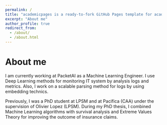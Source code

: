 ```yaml
---
permalink: /
title: "academicpages is a ready-to-fork GitHub Pages template for academic personal websites"
excerpt: "About me"
author_profile: true
redirect_from: 
  - /about/
  - /about.html
---
```




About me 
======


I am currently working at PacketAI as a Machine Learning Engineer. 
I use Deep Learning methods for monitoring IT system by analysis logs and metrics. Also, I work on a scalable parsing method for logs by using embedding technics.

Previously, I was a PhD student at LPSM and at Pacifica (CAA) under the supervision of Olivier Lopez (LPSM).
During my PhD thesis, I combined Machine Learning algorithms with survival analysis and Extreme Values Theory for improving the outcome of insurance claims.
